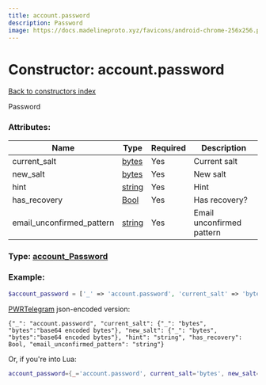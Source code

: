 ```yaml
---
title: account.password
description: Password
image: https://docs.madelineproto.xyz/favicons/android-chrome-256x256.png
---
```

# Constructor: account.password  
[Back to constructors index](index.md)



Password

### Attributes:

| Name     |    Type       | Required | Description |
|----------|---------------|----------|-------------|
|current\_salt|[bytes](../types/bytes.md) | Yes|Current salt|
|new\_salt|[bytes](../types/bytes.md) | Yes|New salt|
|hint|[string](../types/string.md) | Yes|Hint|
|has\_recovery|[Bool](../types/Bool.md) | Yes|Has recovery?|
|email\_unconfirmed\_pattern|[string](../types/string.md) | Yes|Email unconfirmed pattern|



### Type: [account\_Password](../types/account_Password.md)


### Example:

```php
$account_password = ['_' => 'account.password', 'current_salt' => 'bytes', 'new_salt' => 'bytes', 'hint' => 'string', 'has_recovery' => Bool, 'email_unconfirmed_pattern' => 'string'];
```  

[PWRTelegram](https://pwrtelegram.xyz) json-encoded version:

```
{"_": "account.password", "current_salt": {"_": "bytes", "bytes":"base64 encoded bytes"}, "new_salt": {"_": "bytes", "bytes":"base64 encoded bytes"}, "hint": "string", "has_recovery": Bool, "email_unconfirmed_pattern": "string"}
```


Or, if you're into Lua:

```lua
account_password={_='account.password', current_salt='bytes', new_salt='bytes', hint='string', has_recovery=Bool, email_unconfirmed_pattern='string'}

```


